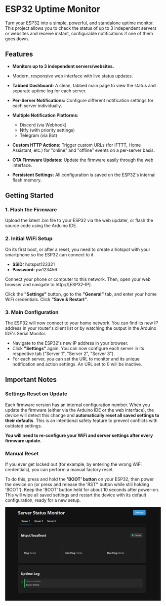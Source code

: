 # **ESP32 Uptime Monitor**

Turn your ESP32 into a simple, powerful, and standalone uptime monitor. This project allows you to check the status of up to 3 independent servers or websites and receive instant, configurable notifications if one of them goes down.

## **Features**

* **Monitors up to 3 independent servers/websites.**
* Modern, responsive web interface with live status updates.
* **Tabbed Dashboard:** A clean, tabbed main page to view the status and separate uptime log for each server.
* **Per-Server Notifications:** Configure different notification settings for each server individually.
* **Multiple Notification Platforms:**

  * Discord (via Webhook)
  * Ntfy (with priority settings)
  * Telegram (via Bot)

* **Custom HTTP Actions:** Trigger custom URLs (for IFTTT, Home Assistant, etc.) for "online" and "offline" events on a per-server basis.
* **OTA Firmware Updates:** Update the firmware easily through the web interface.
* **Persistent Settings:** All configuration is saved on the ESP32's internal flash memory.

## **Getting Started**

### **1. Flash the Firmware**

Upload the latest .bin file to your ESP32 via the web updater, or flash the source code using the Arduino IDE.

### **2. Initial WiFi Setup**

On its first boot, or after a reset, you need to create a hotspot with your smartphone so the ESP32 can connect to it.

* **SSID:** hotspot123321
* **Password:** pw123456

Connect your phone or computer to this network. Then, open your web browser and navigate to http://[ESP32-IP].

Click the **"Settings"** button, go to the **"General"** tab, and enter your home WiFi credentials. Click **"Save \& Restart"**.

### **3. Main Configuration**

The ESP32 will now connect to your home network. You can find its new IP address in your router's client list or by watching the output in the Arduino IDE's Serial Monitor.

* Navigate to the ESP32's new IP address in your browser.
* Click **"Settings"** again. You can now configure each server in its respective tab ("Server 1", "Server 2", "Server 3").
* For each server, you can set the URL to monitor and its unique notification and action settings. An URL set to 0 will be inactive.

## **Important Notes**

### **Settings Reset on Update**

Each firmware version has an internal configuration number. When you update the firmware (either via the Arduino IDE or the web interface), the device will detect this change and **automatically reset all saved settings to their defaults**. This is an intentional safety feature to prevent conflicts with outdated settings.

**You will need to re-configure your WiFi and server settings after every firmware update.**

### **Manual Reset**

If you ever get locked out (for example, by entering the wrong WiFi credentials), you can perform a manual factory reset.

To do this, press and hold the **'BOOT' button** on your ESP32, then power the device on (or press and release the 'RST'' button while still holding 'BOOT'). Keep the 'BOOT' button held for about 10 seconds after power-on. This will wipe all saved settings and restart the device with its default configuration, ready for a new setup.





![index](3.png)

